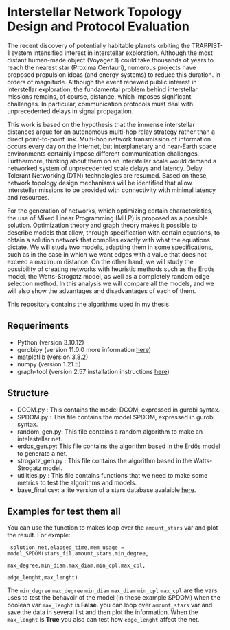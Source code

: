 # Interstellar Network Topology Design and Protocol Evaluation

The recent discovery of potentially habitable planets orbiting the TRAPPIST-1 system intensified interest in interstellar exploration. Although the most distant human-made object (Voyager 1) could take thousands of years to reach the nearest star (Proxima Centauri), numerous projects have proposed propulsion ideas (and energy systems) to reduce this duration. in orders of magnitude. Although the event renewed public interest in interstellar exploration, the fundamental problem behind interstellar missions remains, of course, distance, which imposes significant challenges. In particular, communication protocols must deal with unprecedented delays in signal propagation.

This work is based on the hypothesis that the immense interstellar distances argue for an autonomous multi-hop relay strategy rather than a direct point-to-point link. Multi-hop network transmission of information occurs every day on the Internet, but interplanetary and near-Earth space environments certainly impose different communication challenges. Furthermore, thinking about them on an interstellar scale would demand a networked system of unprecedented scale delays and latency.
Delay Tolerant Networking (DTN) technologies are resumed. Based on these, network topology design mechanisms will be identified that allow interstellar missions to be provided with connectivity with minimal latency and resources.

For the generation of networks, which optimizing certain characteristics, the use of Mixed Linear Programming (MILP) is proposed as a possible solution. Optimization theory and graph theory makes it possible to describe models that allow, through specification with certain equations, to obtain a solution network that complies exactly with what the equations dictate.
We will study two models, adapting them in some specifications, such as in the case in which we want edges with a value that does not exceed a maximum distance. On the other hand, we will study the possibility of creating networks with heuristic methods such as the Erdös model, the Watts-Strogatz model, as well as a completely random edge selection method. In this analysis we will compare all the models, and we will also show the advantages and disadvantages of each of them.

This repository contains the algorithms used in my thesis

## Requeriments

* Python (version 3.10.12)
* gurobipy (version 11.0.0 more information [here](https://support.gurobi.com/hc/en-us/articles/360044290292-How-do-I-install-Gurobi-for-Python))
* matplotlib (version 3.8.2)
* numpy (version 1.21.5)
* graph-tool (version 2.57 installation instructions [here](https://git.skewed.de/count0/graph-tool/-/wikis/installation-instructions#native-installation))

## Structure 

* DCOM.py : This contains the model DCOM, expressed in gurobi syntax.
* SPDOM.py : This file contains the model SPDOM, expressed in gurobi syntax.
* random_gen.py: This file contains a random algorithm to make an intelestellar net.
* erdos_gen.py: This file contains the algorithm based in the Erdös model to generate a net.
* strogatz_gen.py : This file contains the algorithm based in the Watts-Strogatz model.
* utilities.py : This file contains functions that we need to make some metrics to test the algorithms and models.
* base_final.csv: a lite version of a stars database avalaible [here](http://www.astronexus.com/hyg).

## Examples for test them all

You can use the function to makes loop over the `amount_stars` var and plot the result. For exmple:

     solution_net,elapsed_time,mem_usage = model_SPDOM(stars_fil,amount_stars,min_degree,
                                                    max_degree,min_diam,max_diam,min_cpl,max_cpl,
                                                    edge_lenght,max_lenght)

The `min_degree` `max_degree` `min_diam` `max_diam` `min_cpl` `max_cpl` are the vars uses to test the behavoir of the model (in these example SPDOM) when the boolean var `max_lenght` is **False**. you can loop over `amount_stars` var and save the data in several list and then plot the information.
When the `max_lenght` is **True** you also can test how `edge_lenght` affect the net.

